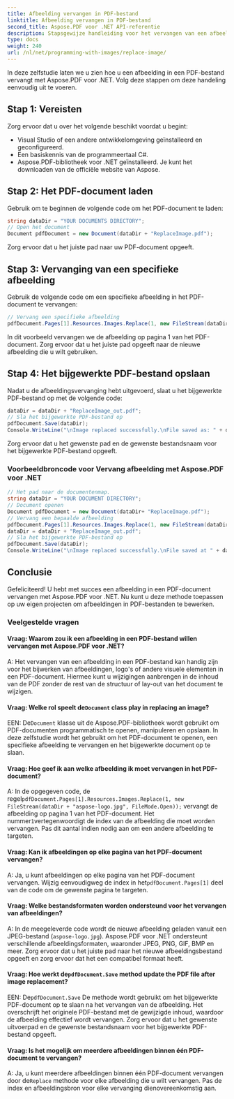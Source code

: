 ```yaml
---
title: Afbeelding vervangen in PDF-bestand
linktitle: Afbeelding vervangen in PDF-bestand
second_title: Aspose.PDF voor .NET API-referentie
description: Stapsgewijze handleiding voor het vervangen van een afbeelding in een PDF-bestand met Aspose.PDF voor .NET.
type: docs
weight: 240
url: /nl/net/programming-with-images/replace-image/
---
```

In deze zelfstudie laten we u zien hoe u een afbeelding in een PDF-bestand vervangt met Aspose.PDF voor .NET. Volg deze stappen om deze handeling eenvoudig uit te voeren.

## Stap 1: Vereisten

Zorg ervoor dat u over het volgende beschikt voordat u begint:

- Visual Studio of een andere ontwikkelomgeving geïnstalleerd en geconfigureerd.
- Een basiskennis van de programmeertaal C#.
- Aspose.PDF-bibliotheek voor .NET geïnstalleerd. Je kunt het downloaden van de officiële website van Aspose.

## Stap 2: Het PDF-document laden

Gebruik om te beginnen de volgende code om het PDF-document te laden:

```csharp
string dataDir = "YOUR DOCUMENTS DIRECTORY";
// Open het document
Document pdfDocument = new Document(dataDir + "ReplaceImage.pdf");
```

Zorg ervoor dat u het juiste pad naar uw PDF-document opgeeft.

## Stap 3: Vervanging van een specifieke afbeelding

Gebruik de volgende code om een specifieke afbeelding in het PDF-document te vervangen:

```csharp
// Vervang een specifieke afbeelding
pdfDocument.Pages[1].Resources.Images.Replace(1, new FileStream(dataDir + "aspose-logo.jpg", FileMode.Open));
```

In dit voorbeeld vervangen we de afbeelding op pagina 1 van het PDF-document. Zorg ervoor dat u het juiste pad opgeeft naar de nieuwe afbeelding die u wilt gebruiken.

## Stap 4: Het bijgewerkte PDF-bestand opslaan

Nadat u de afbeeldingsvervanging hebt uitgevoerd, slaat u het bijgewerkte PDF-bestand op met de volgende code:

```csharp
dataDir = dataDir + "ReplaceImage_out.pdf";
// Sla het bijgewerkte PDF-bestand op
pdfDocument.Save(dataDir);
Console.WriteLine("\nImage replaced successfully.\nFile saved as: " + dataDir);
```

Zorg ervoor dat u het gewenste pad en de gewenste bestandsnaam voor het bijgewerkte PDF-bestand opgeeft.

### Voorbeeldbroncode voor Vervang afbeelding met Aspose.PDF voor .NET 
```csharp
// Het pad naar de documentenmap.
string dataDir = "YOUR DOCUMENT DIRECTORY";
// Document openen
Document pdfDocument = new Document(dataDir+ "ReplaceImage.pdf");
// Vervang een bepaalde afbeelding
pdfDocument.Pages[1].Resources.Images.Replace(1, new FileStream(dataDir + "aspose-logo.jpg", FileMode.Open));
dataDir = dataDir + "ReplaceImage_out.pdf";
// Sla het bijgewerkte PDF-bestand op
pdfDocument.Save(dataDir);
Console.WriteLine("\nImage replaced successfully.\nFile saved at " + dataDir); 
```

## Conclusie

Gefeliciteerd! U hebt met succes een afbeelding in een PDF-document vervangen met Aspose.PDF voor .NET. Nu kunt u deze methode toepassen op uw eigen projecten om afbeeldingen in PDF-bestanden te bewerken.

### Veelgestelde vragen

#### Vraag: Waarom zou ik een afbeelding in een PDF-bestand willen vervangen met Aspose.PDF voor .NET?

A: Het vervangen van een afbeelding in een PDF-bestand kan handig zijn voor het bijwerken van afbeeldingen, logo's of andere visuele elementen in een PDF-document. Hiermee kunt u wijzigingen aanbrengen in de inhoud van de PDF zonder de rest van de structuur of lay-out van het document te wijzigen.

####  Vraag: Welke rol speelt de`Document` class play in replacing an image?

 EEN: De`Document` klasse uit de Aspose.PDF-bibliotheek wordt gebruikt om PDF-documenten programmatisch te openen, manipuleren en opslaan. In deze zelfstudie wordt het gebruikt om het PDF-document te openen, een specifieke afbeelding te vervangen en het bijgewerkte document op te slaan.

#### Vraag: Hoe geef ik aan welke afbeelding ik moet vervangen in het PDF-document?

 A: In de opgegeven code, de regel`pdfDocument.Pages[1].Resources.Images.Replace(1, new FileStream(dataDir + "aspose-logo.jpg", FileMode.Open));` vervangt de afbeelding op pagina 1 van het PDF-document. Het nummer`1`vertegenwoordigt de index van de afbeelding die moet worden vervangen. Pas dit aantal indien nodig aan om een andere afbeelding te targeten.

#### Vraag: Kan ik afbeeldingen op elke pagina van het PDF-document vervangen?

 A: Ja, u kunt afbeeldingen op elke pagina van het PDF-document vervangen. Wijzig eenvoudigweg de index in het`pdfDocument.Pages[1]` deel van de code om de gewenste pagina te targeten.

#### Vraag: Welke bestandsformaten worden ondersteund voor het vervangen van afbeeldingen?

A: In de meegeleverde code wordt de nieuwe afbeelding geladen vanuit een JPEG-bestand (`aspose-logo.jpg`). Aspose.PDF voor .NET ondersteunt verschillende afbeeldingsformaten, waaronder JPEG, PNG, GIF, BMP en meer. Zorg ervoor dat u het juiste pad naar het nieuwe afbeeldingsbestand opgeeft en zorg ervoor dat het een compatibel formaat heeft.

####  Vraag: Hoe werkt de`pdfDocument.Save` method update the PDF file after image replacement?

 EEN: De`pdfDocument.Save` De methode wordt gebruikt om het bijgewerkte PDF-document op te slaan na het vervangen van de afbeelding. Het overschrijft het originele PDF-bestand met de gewijzigde inhoud, waardoor de afbeelding effectief wordt vervangen. Zorg ervoor dat u het gewenste uitvoerpad en de gewenste bestandsnaam voor het bijgewerkte PDF-bestand opgeeft.

#### Vraag: Is het mogelijk om meerdere afbeeldingen binnen één PDF-document te vervangen?

A: Ja, u kunt meerdere afbeeldingen binnen één PDF-document vervangen door de`Replace` methode voor elke afbeelding die u wilt vervangen. Pas de index en afbeeldingsbron voor elke vervanging dienovereenkomstig aan.